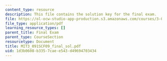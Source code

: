 ```yaml
---
content_type: resource
description: This file contains the solution key for the final exam.
file: https://ol-ocw-studio-app-production.s3.amazonaws.com/courses/3-091sc-introduction-to-solid-state-chemistry-fall-2010/1d3b0608b3357caee543d49694703434_MIT3_091SCF09_final_sol.pdf
file_type: application/pdf
learning_resource_types: []
parent_title: Final Exam
parent_type: CourseSection
resourcetype: Document
title: MIT3_091SCF09_final_sol.pdf
uid: 1d3b0608-b335-7cae-e543-d49694703434
---
```

